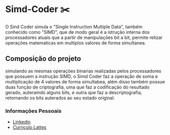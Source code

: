 # Simd-Coder ✂️

O Sind Coder simula o "Single Instruction Multiple Data", também conhecido como "SIMD", que de modo geral é a istrução interna dos processadores atuais
que a partir de manipulações bit a bit, permite relizar operações matematicas em multiplos valores de forma simultanea.

## Composição do projeto

simulando as mesmas operações binarias realizadas pelos processadores que possuem a instrução SIMD, o Simd Coder faz a operação de soma e multiplicação
de 4 valores de forma simultabea, além disso também possue duas função de criptografia, uma que faz a codificação do resultado gerado, auteramdo alguns bits,
e outra que faz a descriptografia, retornando os bits auterados ao seu estado original.

### Informações Pessoais

* [Linkedin](https://www.linkedin.com/in/edson-allencar/)
* [Curriculo Lattes](http://lattes.cnpq.br/6250444022483376)
